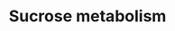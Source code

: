 ---
annotations:
- id: PW:0000151
  parent: classic metabolic pathway
  type: Pathway Ontology
  value: starch and sucrose metabolic pathway
authors:
- Anwesha
- Sbohler
- Egonw
- MaintBot
- DeSl
- Eweitz
description: 'This pathway represents the reactions for the synthesis and degradation
  in the cytosol of plants. Enzymes, metabolites and cofactors are represented according
  to different sources (KEGG, Plant Physiology (third edition), UniProt) Enzyme IDs
  are either UniProt or Enzyme code and are non-exhaustive due to the redundancy of
  most databases. This pathway is partly based on: http://www.genome.jp/kegg-bin/show_pathway?ath00500
  Links to other pathways are represented as well.'
last-edited: 2021-05-27
organisms:
- Arabidopsis thaliana
communities:
- Plants
redirect_from:
- /index.php/Pathway:WP2623
- /instance/WP2623
- /instance/WP2623_r118414
revision: r118414
schema-jsonld:
- '@context': https://schema.org/
  '@id': https://wikipathways.github.io/pathways/WP2623.html
  '@type': Dataset
  creator:
    '@type': Organization
    name: WikiPathways
  description: 'This pathway represents the reactions for the synthesis and degradation
    in the cytosol of plants. Enzymes, metabolites and cofactors are represented according
    to different sources (KEGG, Plant Physiology (third edition), UniProt) Enzyme
    IDs are either UniProt or Enzyme code and are non-exhaustive due to the redundancy
    of most databases. This pathway is partly based on: http://www.genome.jp/kegg-bin/show_pathway?ath00500
    Links to other pathways are represented as well.'
  keywords:
  - ADP
  - ATP
  - D-glucose-6-phosphate
  - PPi
  - UDP
  - UDP-glucose
  - UDP-glucose pyrophosphorylase 1
  - UDP-glucose pyrophosphorylase 2
  - UTP
  - beta-fructofuranosidase
  - fructose
  - fructose 6-phosphate
  - glucose
  - glucose 1-phosphate
  - glucose 6-phosphate
  - glucose-6-phosphate isomerase
  - hexokinase 2
  - invertase 1
  - invertase 2
  - phosphoglucomutase 1
  - phosphoglucomutase 2
  - sucrose
  - sucrose 6'-phosphate
  - sucrose synthase 1
  - sucrose synthase 2
  - sucrose synthase 3
  - sucrose synthase 4
  - sucrose synthase 5
  - sucrose synthase 6
  - sucrose-6-phosphate
  license: CC0
  name: Sucrose metabolism
seo: CreativeWork
title: Sucrose metabolism
wpid: WP2623
---